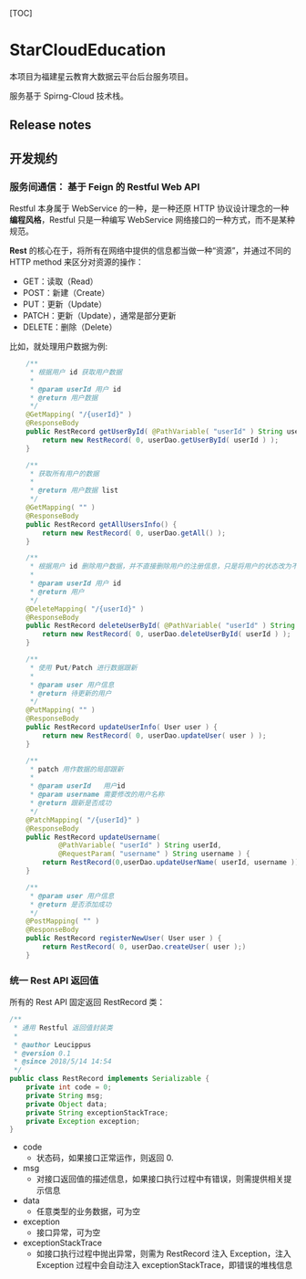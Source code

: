 [TOC]

# StarCloudEducation

本项目为福建星云教育大数据云平台后台服务项目。

服务基于 Spirng-Cloud 技术栈。

## Release notes

## 开发规约

### 服务间通信： 基于 Feign 的 Restful Web API

Restful 本身属于 WebService 的一种，是一种还原 HTTP 协议设计理念的一种**编程风格**，Restful 只是一种编写 WebService 网络接口的一种方式，而不是某种规范。

**Rest** 的核心在于，将所有在网络中提供的信息都当做一种“资源”，并通过不同的 HTTP method 来区分对资源的操作：

- GET：读取（Read）
- POST：新建（Create）
- PUT：更新（Update）
- PATCH：更新（Update），通常是部分更新
- DELETE：删除（Delete）

比如，就处理用户数据为例:

```java
    /**
     * 根据用户 id 获取用户数据
     *
     * @param userId 用户 id
     * @return 用户数据
     */
    @GetMapping( "/{userId}" )
    @ResponseBody
    public RestRecord getUserById( @PathVariable( "userId" ) String userId ) {
        return new RestRecord( 0, userDao.getUserById( userId ) );
    }

    /**
     * 获取所有用户的数据
     *
     * @return 用户数据 list
     */
    @GetMapping( "" )
    @ResponseBody
    public RestRecord getAllUsersInfo() {
        return new RestRecord( 0, userDao.getAll() );
    }

    /**
     * 根据用户 id 删除用户数据，并不直接删除用户的注册信息，只是将用户的状态改为不可用
     *
     * @param userId 用户 id
     * @return 用户
     */
    @DeleteMapping( "/{userId}" )
    @ResponseBody
    public RestRecord deleteUserById( @PathVariable( "userId" ) String userId ) {
        return new RestRecord( 0, userDao.deleteUserById( userId ) );
    }

    /**
     * 使用 Put/Patch 进行数据跟新
     *
     * @param user 用户信息
     * @return 待更新的用户
     */
    @PutMapping( "" )
    @ResponseBody
    public RestRecord updateUserInfo( User user ) {
        return new RestRecord( 0, userDao.updateUser( user ) );
    }

    /**
     * patch 用作数据的局部跟新
     *
     * @param userId   用户id
     * @param username 需要修改的用户名称
     * @return 跟新是否成功
     */
    @PatchMapping( "/{userId}" )
    @ResponseBody
    public RestRecord updateUsername(
            @PathVariable( "userId" ) String userId,
            @RequestParam( "username" ) String username ) {
        return RestRecord(0,userDao.updateUserName( userId, username ));
    }

    /**
     * @param user 用户信息
     * @return 是否添加成功
     */
    @PostMapping( "" )
    @ResponseBody
    public RestRecord registerNewUser( User user ) {
        return RestRecord( 0, userDao.createUser( user );)
    }
```

### 统一 Rest API 返回值

所有的 Rest API 固定返回 RestRecord 类：

```java
/**
 * 通用 Restful 返回值封装类
 *
 * @author Leucippus
 * @version 0.1
 * @since 2018/5/14 14:54
 */
public class RestRecord implements Serializable {
    private int code = 0;
    private String msg;
    private Object data;
    private String exceptionStackTrace;
    private Exception exception;
}
```

- code
    - 状态码，如果接口正常运作，则返回 0.
- msg
    - 对接口返回值的描述信息，如果接口执行过程中有错误，则需提供相关提示信息
- data
    - 任意类型的业务数据，可为空
- exception
    - 接口异常，可为空
- exceptionStackTrace
    - 如接口执行过程中抛出异常，则需为 RestRecord 注入 Exception，注入 Exception 过程中会自动注入 exceptionStackTrace，即错误的堆栈信息
